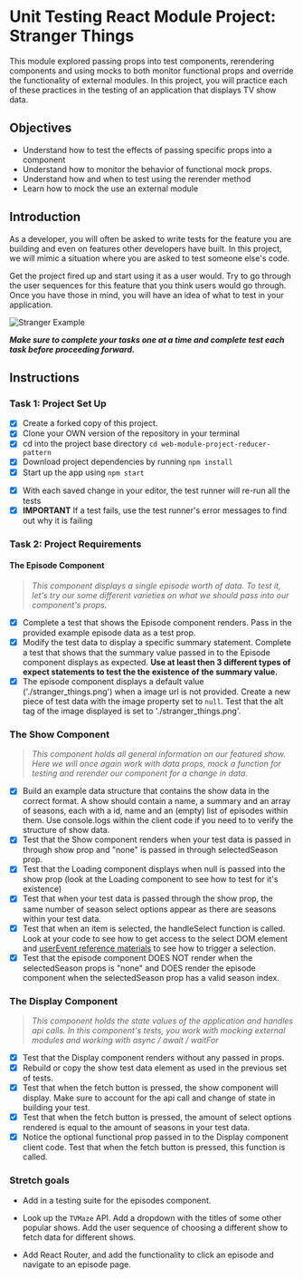 # Unit Testing React Module Project: Stranger Things

This module explored passing props into test components, rerendering components and using mocks to both monitor functional props and override the functionality of external modules. In this project, you will practice each of these practices in the testing of an application that displays TV show data.

## Objectives
- Understand how to test the effects of passing specific props into a component
- Understand how to monitor the behavior of functional mock props.
- Understand how and when to test using the rerender method
- Learn how to mock the use an external module

## Introduction
As a developer, you will often be asked to write tests for the feature you are building and even on features other developers have built. In this project, we will mimic a situation where you are asked to test someone else's code.

Get the project fired up and start using it as a user would. Try to go through the user sequences for this feature that you think users would go through. Once you have those in mind, you will have an idea of what to test in your application.

![Stranger Example](project_example.gif)

***Make sure to complete your tasks one at a time and complete test each task before proceeding forward.***

## Instructions
### Task 1: Project Set Up
* [X] Create a forked copy of this project.
* [X] Clone your OWN version of the repository in your terminal
* [X] cd into the project base directory `cd web-module-project-reducer-pattern`
* [X] Download project dependencies by running `npm install`
* [X] Start up the app using `npm start`
- [X] With each saved change in your editor, the test runner will re-run all the tests
- [X] **IMPORTANT** If a test fails, use the test runner's error messages to find out why it is failing

### Task 2: Project Requirements
#### The Episode Component
> *This component displays a single episode worth of data. To test it, let's try our some different varieties on what we should pass into our component's props.*

* [X] Complete a test that shows the Episode component renders. Pass in the provided example episode data as a test prop.
* [X] Modify the test data to display a specific summary statement. Complete a test that shows that the summary value passed in to the Episode component displays as expected. **Use at least then 3 different types of expect statements to test the the existence of the summary value.**
* [X] The episode component displays a default value ('./stranger_things.png') when a image url is not provided. Create a new piece of test data with the image property set to `null`. Test that the alt tag of the image displayed is set to './stranger_things.png'.

### The Show Component
> *This component holds all general information on our featured show. Here we will once again work with data props, mock a function for testing and rerender our component for a change in data.*

* [X] Build an example data structure that contains the show data in the correct format. A show should contain a name, a summary and an array of seasons, each with a id, name and an (empty) list of episodes within them. Use console.logs within the client code if you need to to verify the structure of show data.
* [X] Test that the Show component renders when your test data is passed in through show prop and "none" is passed in through selectedSeason prop.
* [X] Test that the Loading component displays when null is passed into the show prop (look at the Loading component to see how to test for it's existence)
* [X] Test that when your test data is passed through the show prop, the same number of season select options appear as there are seasons within your test data.
* [X] Test that when an item is selected, the handleSelect function is called. Look at your code to see how to get access to the select DOM element and [userEvent reference materials](https://testing-library.com/docs/ecosystem-user-event/) to see how to trigger a selection.
* [X] Test that the episode component DOES NOT render when the selectedSeason props is "none" and DOES render the episode component when the selectedSeason prop has a valid season index.

### The Display Component
> *This component holds the state values of the application and handles api calls. In this component's tests, you work with mocking external modules and working with async / await / waitFor*
* [X] Test that the Display component renders without any passed in props.
* [X] Rebuild or copy the show test data element as used in the previous set of tests.
* [X] Test that when the fetch button is pressed, the show component will display. Make sure to account for the api call and change of state in building your test.
* [X] Test that when the fetch button is pressed, the amount of select options rendered is equal to the amount of seasons in your test data.
* [X] Notice the optional functional prop passed in to the Display component client code. Test that when the fetch button is pressed, this function is called.

### Stretch goals

- Add in a testing suite for the episodes component.

- Look up the `TVMaze` API. Add a dropdown with the titles of some other popular shows. Add the user sequence of choosing a different show to fetch data for different shows.

- Add React Router, and add the functionality to click an episode and navigate to an episode page.
